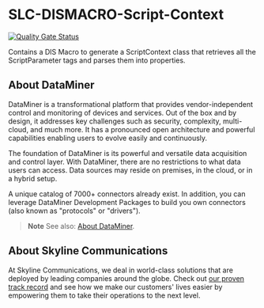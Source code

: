 # SLC-DISMACRO-Script-Context

[![Quality Gate Status](https://sonarcloud.io/api/project_badges/measure?project=SkylineCommunications_SLC-DISMACRO-Script-Context&metric=alert_status)](https://sonarcloud.io/summary/new_code?id=SkylineCommunications_SLC-DISMACRO-Script-Context)

Contains a DIS Macro to generate a ScriptContext class that retrieves all the ScriptParameter tags and parses them into properties.

## About DataMiner

DataMiner is a transformational platform that provides vendor-independent control and monitoring of devices and services. 
Out of the box and by design, it addresses key challenges such as security, complexity, multi-cloud, and much more. 
It has a pronounced open architecture and powerful capabilities enabling users to evolve easily and continuously.

The foundation of DataMiner is its powerful and versatile data acquisition and control layer. 
With DataMiner, there are no restrictions to what data users can access. 
Data sources may reside on premises, in the cloud, or in a hybrid setup.

A unique catalog of 7000+ connectors already exist. 
In addition, you can leverage DataMiner Development Packages to build you own connectors (also known as "protocols" or "drivers").

> **Note**
> See also: [About DataMiner](https://aka.dataminer.services/about-dataminer).

## About Skyline Communications

At Skyline Communications, we deal in world-class solutions that are deployed by leading companies around the globe. 
Check out [our proven track record](https://aka.dataminer.services/about-skyline) and see how we make our customers' lives easier by empowering them to take their operations to the next level.